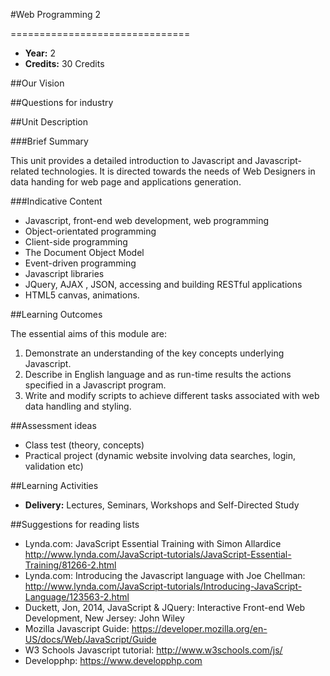 #Web Programming 2
<!-- Temporary title -->
===============================

+ __Year:__ 2
+ __Credits:__ 30 Credits

##Our Vision

##Questions for industry


##Unit Description

###Brief Summary

<!-- 140 characters -->

This unit provides a detailed introduction to Javascript and Javascript-related technologies. It is directed towards the needs of Web Designers in data handing for web page and applications generation.

###Indicative Content

+ Javascript, front-end web development, web programming
+ Object-orientated programming
+ Client-side programming
+ The Document Object Model
+ Event-driven programming
+ Javascript libraries
+ JQuery, AJAX , JSON, accessing and building RESTful applications
+ HTML5 canvas, animations.


##Learning Outcomes

The essential aims of this module are:

1. Demonstrate an understanding of the key concepts underlying Javascript.
1. Describe in English language and as run-time results the actions specified in a Javascript program.
1. Write and modify scripts to achieve different tasks associated with web data handling and styling.


##Assessment ideas

+ Class test (theory, concepts)
+ Practical project (dynamic website involving data searches, login, validation etc)

##Learning Activities

+ __Delivery:__ Lectures, Seminars, Workshops and Self-Directed Study

##Suggestions for reading lists

+ Lynda.com: JavaScript Essential Training with Simon Allardice http://www.lynda.com/JavaScript-tutorials/JavaScript-Essential-Training/81266-2.html
+ Lynda.com:  Introducing the Javascript language with Joe Chellman: http://www.lynda.com/JavaScript-tutorials/Introducing-JavaScript-Language/123563-2.html
+ Duckett, Jon, 2014, JavaScript & JQuery: Interactive Front-end Web Development, New Jersey: John Wiley
+ Mozilla Javascript Guide: https://developer.mozilla.org/en-US/docs/Web/JavaScript/Guide
+ W3 Schools Javascript tutorial: http://www.w3schools.com/js/
+ Developphp: https://www.developphp.com

<!--

Notes

-->

